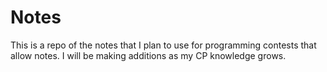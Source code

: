 # Notes
This is a repo of the notes that I plan to use for programming contests that allow notes. I will be making additions as my CP knowledge grows.
